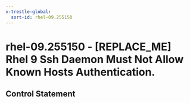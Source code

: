 ```yaml
---
x-trestle-global:
  sort-id: rhel-09.255150
---
```


# rhel-09.255150 - \[REPLACE_ME\] Rhel 9 Ssh Daemon Must Not Allow Known Hosts Authentication.

## Control Statement
